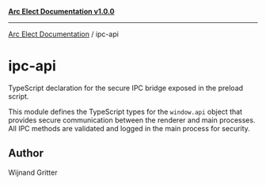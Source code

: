 [**Arc Elect Documentation v1.0.0**](../README.md)

---

[Arc Elect Documentation](../modules.md) / ipc-api

# ipc-api

TypeScript declaration for the secure IPC bridge exposed in the preload script.

This module defines the TypeScript types for the `window.api` object
that provides secure communication between the renderer and main processes.
All IPC methods are validated and logged in the main process for security.

## Author

Wijnand Gritter
